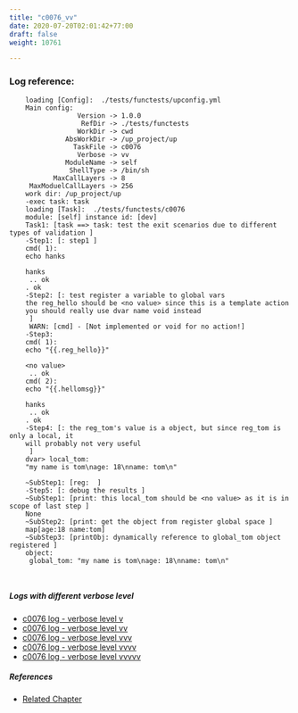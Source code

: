 ```yaml
---
title: "c0076_vv"
date: 2020-07-20T02:01:42+77:00
draft: false
weight: 10761

---
```


### Log reference: <no value>

```
    loading [Config]:  ./tests/functests/upconfig.yml
    Main config:
                 Version -> 1.0.0
                  RefDir -> ./tests/functests
                 WorkDir -> cwd
              AbsWorkDir -> /up_project/up
                TaskFile -> c0076
                 Verbose -> vv
              ModuleName -> self
               ShellType -> /bin/sh
           MaxCallLayers -> 8
     MaxModuelCallLayers -> 256
    work dir: /up_project/up
    -exec task: task
    loading [Task]:  ./tests/functests/c0076
    module: [self] instance id: [dev]
    Task1: [task ==> task: test the exit scenarios due to different types of validation ]
    -Step1: [: step1 ]
    cmd( 1):
    echo hanks
    
    hanks
     .. ok
    . ok
    -Step2: [: test register a variable to global vars
    the reg_hello should be <no value> since this is a template action
    you should really use dvar name void instead
     ]
     WARN: [cmd] - [Not implemented or void for no action!]
    -Step3:
    cmd( 1):
    echo "{{.reg_hello}}"
    
    <no value>
     .. ok
    cmd( 2):
    echo "{{.hellomsg}}"
    
    hanks
     .. ok
    . ok
    -Step4: [: the reg_tom's value is a object, but since reg_tom is only a local, it
    will probably not very useful
     ]
    dvar> local_tom:
    "my name is tom\nage: 18\nname: tom\n"
    
    ~SubStep1: [reg:  ]
    -Step5: [: debug the results ]
    ~SubStep1: [print: this local_tom should be <no value> as it is in scope of last step ]
    None
    ~SubStep2: [print: get the object from register global space ]
    map[age:18 name:tom]
    ~SubStep3: [printObj: dynamically reference to global_tom object registered ]
    object:
     global_tom: "my name is tom\nage: 18\nname: tom\n"
    
    
```

##### Logs with different verbose level
* [c0076 log - verbose level v](../../logs/c0076_v)
* [c0076 log - verbose level vv](../../logs/c0076_vv)
* [c0076 log - verbose level vvv](../../logs/c0076_vvv)
* [c0076 log - verbose level vvvv](../../logs/c0076_vvvv)
* [c0076 log - verbose level vvvvv](../../logs/c0076_vvvvv)

##### References
* [Related Chapter](../../vars/c0076)
